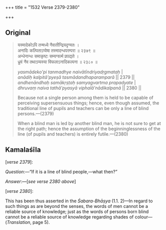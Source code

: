 +++
title = "1532 Verse 2379-2380"

+++
## Original 
>
> यस्मादेकोऽपि तन्मध्ये नैवातीन्द्रियदृग्मतः ।  
> अनादिः कल्पिताऽप्येषा तस्मादन्धपरम्परा ॥ २३७९ ॥  
> अन्धेनान्धः समाकृष्टः सम्यग्वर्त्म प्रपद्यते ।  
> ध्रुवं नैव तथाऽप्यस्या विफलाऽनादिकल्पना ॥ २३८० ॥ 
>
> *yasmādeko'pi tanmadhye naivātīndriyadṛgmataḥ* \|  
> *anādiḥ kalpitā'pyeṣā tasmādandhaparamparā* \|\| 2379 \|\|  
> *andhenāndhaḥ samākṛṣṭaḥ samyagvartma prapadyate* \|  
> *dhruvaṃ naiva tathā'pyasyā viphalā'nādikalpanā* \|\| 2380 \|\| 
>
> Because not a single person among them is held to be capable of perceiving supersensuous things; hence, even though assumed, the traditional line of pupils and teachers can be only a line of blind persons.—(2379) 
>
> When a blind man is led by another blind man, he is not sure to get at the right path; hence the assumption of the beginninglessness of the line (of pupils and teachers) is entirely futile.—(2380)



## Kamalaśīla

[*verse 2379*]:

*Question*:—“If it is a line of blind people,—what then?”

*Answer*:—[*see verse 2380 above*]

[*verse 2380*]:

This has been thus asserted in the *Śabara-Bhāṣya* (1.1. 2)—In regard to such things as are beyond the senses, the words of men cannot be a reliable source of knowledge; just as the words of persons born blind cannot be a reliable source of knowledge regarding shades of colour—(*Translation*, page 5).


